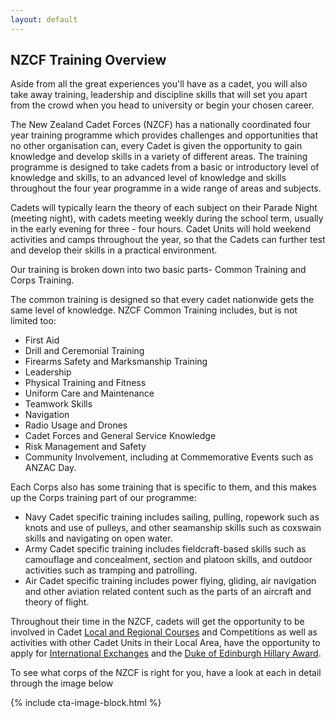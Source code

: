 ```yaml
---
layout: default
---
```


## NZCF Training Overview

<p class="lead">Aside from all the great experiences you'll have as a cadet, you will also take away training, leadership and discipline skills that will set you apart from the crowd when you head to university or begin your chosen career.</p>

The New Zealand Cadet Forces (NZCF) has a nationally coordinated four year training programme which provides challenges and opportunities that no other organisation can, every Cadet is given the opportunity to gain knowledge and develop skills in a variety of different areas. The training programme is designed to take cadets from a basic or introductory level of knowledge and skills, to an advanced level of knowledge and skills throughout the four year programme in a wide range of areas and subjects. 

Cadets will typically learn the theory of each subject on their Parade Night (meeting night), with cadets meeting weekly during the school term, usually in the early evening for three - four hours. Cadet Units will hold weekend activities and camps throughout the year, so that the Cadets can further test and develop their skills in a practical environment. 

Our training is broken down into two basic parts- Common Training and Corps Training. 

The common training is designed so that every cadet nationwide gets the same level of knowledge. NZCF Common Training includes, but is not limited too:

* First Aid
* Drill and Ceremonial Training
* Firearms Safety and Marksmanship Training 
* Leadership
* Physical Training and Fitness
* Uniform Care and Maintenance
* Teamwork Skills
* Navigation
* Radio Usage and Drones
* Cadet Forces and General Service Knowledge
* Risk Management and Safety
* Community Involvement, including at Commemorative Events such as ANZAC Day. 

Each Corps also has some training that is specific to them, and this makes up the Corps training part of our programme: 
* Navy Cadet specific training includes sailing, pulling, ropework such as knots and use of pulleys, and other seamanship skills such as coxswain skills and navigating on open water.
* Army Cadet specific training includes fieldcraft-based skills such as camouflage and concealment, section and platoon skills, and outdoor activities such as tramping and patrolling. 
* Air Cadet specific training includes power flying, gliding, air navigation and other aviation related content such as the parts of an aircraft and theory of flight. 


Throughout their time in the NZCF, cadets will get the opportunity to be involved in Cadet [Local and Regional Courses](cadetcourses.html) and Competitions as well as activities with other Cadet Units in their Local Area, have the opportunity to apply for [International Exchanges](overseas.html) and the [Duke of Edinburgh Hillary Award](doe.html).

To see what corps of the NZCF is right for you, have a look at each in detail through the image below 

{% include cta-image-block.html %}